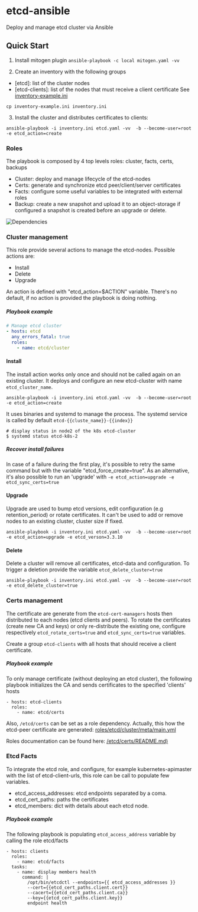 # etcd-ansible
Deploy and manage etcd cluster via Ansible


## Quick Start
1. Install mitogen plugin
```ansible-playbook -c local mitogen.yaml -vv```

2. Create an inventory with the following groups
 - [etcd]:  list of the cluster nodes
 - [etcd-clients]: list of the nodes that must receive a client certificate
See [inventory-example.ini](https://github.com/ant31/etcd-ansible/blob/master/inventory-example.ini)
```
cp inventory-example.ini inventory.ini
```

3. Install the cluster and distributes certificates to clients:
```
ansible-playbook -i inventory.ini etcd.yaml -vv  -b --become-user=root   -e etcd_action=create
```


### Roles

The playbook is composed by 4 top levels roles: cluster, facts, certs, backups

- Cluster: deploy and manage lifecycle of the etcd-nodes
- Certs: generate and synchronize etcd peer/client/server certificates
- Facts: configure some useful variables to be integrated with external roles
- Backup: create a new snapshot and upload it to an object-storage if configured
          a snapshot is created before an upgrade or delete.

![Dependencies](Docs/ansible-roles.png)

### Cluster management

This role provide several actions to manage the etcd-nodes.
Possible actions are:
 - Install
 - Delete
 - Upgrade

An action is defined with "etcd_action=$ACTION" variable. There's no default, if no action is provided the playbook is doing nothing.

##### Playbook example

```yaml
# Manage etcd cluster
- hosts: etcd
  any_errors_fatal: true
  roles:
    - name: etcd/cluster

```

#### Install

The install action works only once and should not be called again on an existing cluster.
It deploys and configure an new etcd-cluster with name `etcd_cluster_name`.

```
ansible-playbook -i inventory.ini etcd.yaml -vv  -b --become-user=root  -e etcd_action=create
```

It uses binaries and systemd to manage the process. The systemd service is called by default `etcd-{{cluste_name}}-{{index}}`
```
# display status in node2 of the k8s etcd-cluster
$ systemd status etcd-k8s-2
```


##### Recover install failures

In case of a failure during the first play, it's possible to retry the same command but with the variable "etcd_force_create=true".
As an alternative, it's also possible to run an 'upgrade' with `-e etcd_action=upgrade -e etcd_sync_certs=true`

#### Upgrade

Upgrade are used to bump etcd versions, edit configuration (e.g retention_period) or rotate certificates.
It can't be used to add or remove nodes to an existing cluster, cluster size if fixed.


```
ansible-playbook -i inventory.ini etcd.yaml -vv  -b --become-user=root  -e etcd_action=upgrade -e etcd_verson=3.3.10
```


#### Delete

Delete a cluster will remove all certificates, etcd-data and configuration.
To trigger a deletion provide the variable `etcd_delete_cluster=true`
```
ansible-playbook -i inventory.ini etcd.yaml -vv  -b --become-user=root  -e etcd_delete_cluster=true
```


### Certs management

The certificate are generate from the `etcd-cert-managers` hosts then distributed to each nodes (etcd clients and peers).
To rotate the certificates (create new CA and keys) or only re-distribute the existing one, configure respectively `etcd_rotate_certs=true` and `etcd_sync_certs=true` variables.

Create a group `etcd-clients` with all hosts that should receive a client certificate.

##### Playbook example

To only manage certificate (without deploying an etcd cluster), the following playbook initializes the CA and sends certificates to the specified 'clients' hosts

```
- hosts: etcd-clients
  roles:
    - name: etcd/certs
```

Also, `/etcd/certs` can be set as a role dependency. Actually, this how the etcd-peer certificate are generated: [roles/etcd/cluster/meta/main.yml](https://github.com/ant31/etcd-ansible/blob/master/roles/etcd/cluster/install/meta/main.yml#L13)

Roles documentation can be found here: [/etcd/certs/README.md)](https://github.com/ant31/etcd-ansible/tree/master/roles/etcd/certs/README.md)

### Etcd Facts

To integrate the etcd role, and configure, for example kubernetes-apimaster with the list of etcd-client-urls, this role can be call to populate few variables.
 - etcd_access_addresses: etcd endpoints separated by a coma.
 - etcd_cert_paths: paths the certificates
 - etcd_members: dict with details about each etcd node.

##### Playbook example

The following playbook is populating `etcd_access_address` variable by calling the role etcd/facts
```
- hosts: clients
  roles:
    - name: etcd/facts
  tasks:
    - name: display members health
      command: |
        /opt/bin/etcdctl --endpoints={{ etcd_access_addresses }}
        --cert={{etcd_cert_paths.client.cert}}
        --cacert={{etcd_cert_paths.client.ca}}
        --key={{etcd_cert_paths.client.key}}
        endpoint health

```
